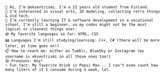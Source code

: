     👋 Hi, I’m @eksentrismi. I'm a 23 years old student from Finland.
    👀 I’m interested in visual arts, 3D modeling, collecting retro things & old tech.
    🌱 I’m currently learning IT & software development in a vocational school. I'm still a beginner, so my codes might not be the most logical or cleanest things ever. 
    💿 My favorite languages so far: HTML, CSS
    📟 Languages I'm still studying/learning: C++, C# (there will be more later, as time goes on!)
    📫 How to reach me: either on Tumblr, BlueSky or Instagram (my username is eksentrismi in all those ones too!)
    😄 Pronouns: Any!
    ⚡ Fun fact: My favorite drink is Pepsi Max... I can't even count how many liters of it I consume during a week, lol.


